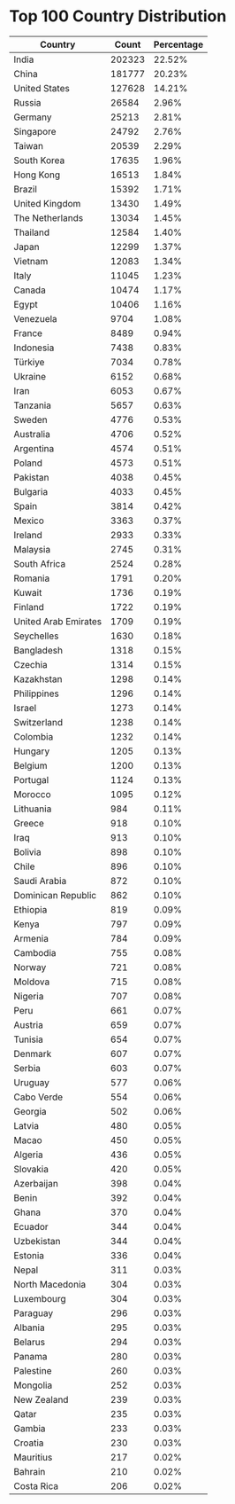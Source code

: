 # Top 100 Country Distribution
| Country | Count | Percentage |
|----|----|----|
| India | 202323 | 22.52% |
| China | 181777 | 20.23% |
| United States | 127628 | 14.21% |
| Russia | 26584 | 2.96% |
| Germany | 25213 | 2.81% |
| Singapore | 24792 | 2.76% |
| Taiwan | 20539 | 2.29% |
| South Korea | 17635 | 1.96% |
| Hong Kong | 16513 | 1.84% |
| Brazil | 15392 | 1.71% |
| United Kingdom | 13430 | 1.49% |
| The Netherlands | 13034 | 1.45% |
| Thailand | 12584 | 1.40% |
| Japan | 12299 | 1.37% |
| Vietnam | 12083 | 1.34% |
| Italy | 11045 | 1.23% |
| Canada | 10474 | 1.17% |
| Egypt | 10406 | 1.16% |
| Venezuela | 9704 | 1.08% |
| France | 8489 | 0.94% |
| Indonesia | 7438 | 0.83% |
| Türkiye | 7034 | 0.78% |
| Ukraine | 6152 | 0.68% |
| Iran | 6053 | 0.67% |
| Tanzania | 5657 | 0.63% |
| Sweden | 4776 | 0.53% |
| Australia | 4706 | 0.52% |
| Argentina | 4574 | 0.51% |
| Poland | 4573 | 0.51% |
| Pakistan | 4038 | 0.45% |
| Bulgaria | 4033 | 0.45% |
| Spain | 3814 | 0.42% |
| Mexico | 3363 | 0.37% |
| Ireland | 2933 | 0.33% |
| Malaysia | 2745 | 0.31% |
| South Africa | 2524 | 0.28% |
| Romania | 1791 | 0.20% |
| Kuwait | 1736 | 0.19% |
| Finland | 1722 | 0.19% |
| United Arab Emirates | 1709 | 0.19% |
| Seychelles | 1630 | 0.18% |
| Bangladesh | 1318 | 0.15% |
| Czechia | 1314 | 0.15% |
| Kazakhstan | 1298 | 0.14% |
| Philippines | 1296 | 0.14% |
| Israel | 1273 | 0.14% |
| Switzerland | 1238 | 0.14% |
| Colombia | 1232 | 0.14% |
| Hungary | 1205 | 0.13% |
| Belgium | 1200 | 0.13% |
| Portugal | 1124 | 0.13% |
| Morocco | 1095 | 0.12% |
| Lithuania | 984 | 0.11% |
| Greece | 918 | 0.10% |
| Iraq | 913 | 0.10% |
| Bolivia | 898 | 0.10% |
| Chile | 896 | 0.10% |
| Saudi Arabia | 872 | 0.10% |
| Dominican Republic | 862 | 0.10% |
| Ethiopia | 819 | 0.09% |
| Kenya | 797 | 0.09% |
| Armenia | 784 | 0.09% |
| Cambodia | 755 | 0.08% |
| Norway | 721 | 0.08% |
| Moldova | 715 | 0.08% |
| Nigeria | 707 | 0.08% |
| Peru | 661 | 0.07% |
| Austria | 659 | 0.07% |
| Tunisia | 654 | 0.07% |
| Denmark | 607 | 0.07% |
| Serbia | 603 | 0.07% |
| Uruguay | 577 | 0.06% |
| Cabo Verde | 554 | 0.06% |
| Georgia | 502 | 0.06% |
| Latvia | 480 | 0.05% |
| Macao | 450 | 0.05% |
| Algeria | 436 | 0.05% |
| Slovakia | 420 | 0.05% |
| Azerbaijan | 398 | 0.04% |
| Benin | 392 | 0.04% |
| Ghana | 370 | 0.04% |
| Ecuador | 344 | 0.04% |
| Uzbekistan | 344 | 0.04% |
| Estonia | 336 | 0.04% |
| Nepal | 311 | 0.03% |
| North Macedonia | 304 | 0.03% |
| Luxembourg | 304 | 0.03% |
| Paraguay | 296 | 0.03% |
| Albania | 295 | 0.03% |
| Belarus | 294 | 0.03% |
| Panama | 280 | 0.03% |
| Palestine | 260 | 0.03% |
| Mongolia | 252 | 0.03% |
| New Zealand | 239 | 0.03% |
| Qatar | 235 | 0.03% |
| Gambia | 233 | 0.03% |
| Croatia | 230 | 0.03% |
| Mauritius | 217 | 0.02% |
| Bahrain | 210 | 0.02% |
| Costa Rica | 206 | 0.02% |
